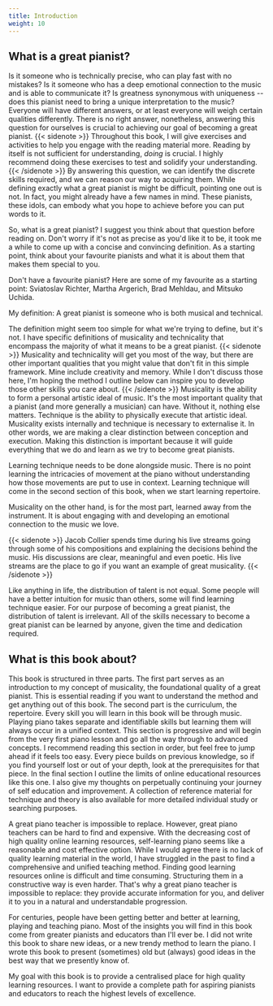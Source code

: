 ```yaml
---
title: Introduction
weight: 10
---
```


## What is a great pianist?

Is it someone who is technically precise, who can play fast with no mistakes? Is it someone who has a deep emotional connection to the music and is able to communicate it? Is greatness synonymous with uniqueness -- does this pianist need to bring a unique interpretation to the music?
Everyone will have different answers, or at least everyone will weigh certain qualities differently.
There is no right answer, nonetheless, answering this question for ourselves is crucial to achieving our goal of becoming a great pianist.
{{< sidenote >}}
Throughout this book, I will give exercises and activities to help you engage with the reading material more. Reading by itself is not sufficient for understanding, *doing* is crucial. I highly recommend doing these exercises to test and solidify your understanding.
{{< /sidenote >}}
By answering this question, we can identify the discrete skills required, and we can reason our way to acquiring them.
While defining exactly what a great pianist is might be difficult, pointing one out is not. In fact, you might already have a few names in mind.
These pianists, these idols, can embody what you hope to achieve before you can put words to it.

So, what is a great pianist?
I suggest you think about that question before reading on. Don't worry if it's not as precise as you'd like it to be, it took me a while to come up with a concise and convincing definition.
As a starting point, think about your favourite pianists and what it is about them that makes them special to you.

Don't have a favourite pianist? 
Here are some of my favourite as a starting point: Sviatoslav Richter, Martha Argerich, Brad Mehldau, and Mitsuko Uchida.

My definition: A great pianist is someone who is both musical and technical.

The definition might seem too simple for what we're trying to define, but it's not. I have specific definitions of musicality and technicality that encompass the majority of what it means to be a great pianist.
{{< sidenote >}}
Musicality and technicality will get you most of the way, but there are other important qualities that you might value that don't fit in this simple framework. Mine include creativity and memory. While I don't discuss those here, I'm hoping the method I outline below can inspire you to develop those other skills you care about.
{{< /sidenote >}}
Musicality is the ability to form a personal artistic ideal of music. It's the most important quality that a pianist (and more generally a musician) can have. Without it, nothing else matters.
Technique is the ability to physically execute that artistic ideal.
Musicality exists internally and technique is necessary to externalise it.
In other words, we are making a clear distinction between conception and execution.
Making this distinction is important because it will guide everything that we do and learn as we try to become great pianists.

Learning technique needs to be done alongside music. There is no point learning the intricacies of movement at the piano without understanding how those movements are put to use in context.
Learning technique will come in the second section of this book, when we start learning repertoire.

Musicality on the other hand, is for the most part, learned away from the instrument.
It is about engaging with and developing an emotional connection to the music we love.

{{< sidenote >}}
Jacob Collier spends time during his live streams going through some of his compositions and explaining the decisions behind the music. His discussions are clear, meaningful and even poetic. His live streams are the place to go if you want an example of great musicality.
{{< /sidenote >}}

Like anything in life, the distribution of talent is not equal. Some people will have a better intuition for music than others, some will find learning technique easier.
For our purpose of becoming a great pianist, the distribution of talent is irrelevant. All of the skills necessary to become a great pianist can be learned by anyone, given the time and dedication required.

## What is this book about?

This book is structured in three parts.
The first part serves as an introduction to my concept of musicality, the foundational quality of a great pianist. This is essential reading if you want to understand the method and get anything out of this book.
The second part is the curriculum, the repertoire. Every skill you will learn in this book will be through music. Playing piano takes separate and identifiable skills but learning them will always occur in a unified context.
This section is progressive and will begin from the very first piano lesson and go all the way through to advanced concepts. I recommend reading this section in order, but feel free to jump ahead if it feels too easy. Every piece builds on previous knowledge, so if you find yourself lost or out of your depth, look at the prerequisites for that piece.
In the final section I outline the limits of online educational resources like this one. I also give my thoughts on perpetually continuing your journey of self education and improvement.
A collection of reference material for technique and theory is also available for more detailed individual study or searching purposes.

A great piano teacher is impossible to replace. However, great piano teachers can be hard to find and expensive. With the decreasing cost of high quality online learning resources, self-learning piano seems like a reasonable and cost effective option.
While I would agree there is no lack of quality learning material in the world, I have struggled in the past to find a comprehensive and unified teaching method. Finding good learning resources online is difficult and time consuming. Structuring them in a constructive way is even harder.
That's why a great piano teacher is impossible to replace: they provide accurate information for you, and deliver it to you in a natural and understandable progression.

For centuries, people have been getting better and better at learning, playing and teaching piano.
Most of the insights you will find in this book come from greater pianists and educators than I'll ever be.
I did not write this book to share new ideas, or a new trendy method to learn the piano. I wrote this book to present (sometimes) old but (always) good ideas in the best way that we presently know of.

My goal with this book is to provide a centralised place for high quality learning resources. I want to provide a complete path for aspiring pianists and educators to reach the highest levels of excellence. 
